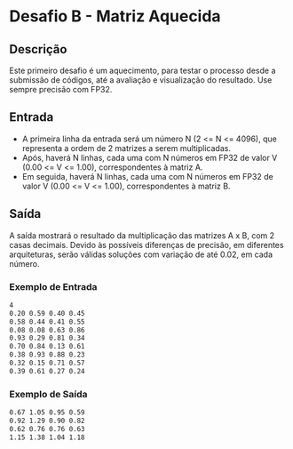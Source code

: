 # Desafio B - Matriz Aquecida

## Descrição

Este primeiro desafio é um aquecimento, para testar o processo desde a submissão de códigos, até a avaliação e visualização do resultado. Use sempre precisão com FP32.

## Entrada

- A primeira linha da entrada será um número N (2 <= N <= 4096), que representa a ordem de 2 matrizes a serem multiplicadas.
- Após, haverá N linhas, cada uma com N números em FP32 de valor V (0.00 <= V <= 1.00), correspondentes à matriz A.
- Em seguida, haverá N linhas, cada uma com N números em FP32 de valor V (0.00 <= V <= 1.00), correspondentes à matriz B.

## Saída

A saída mostrará o resultado da multiplicação das matrizes A x B, com 2 casas decimais. Devido às possíveis diferenças de precisão, em diferentes arquiteturas, serão válidas soluções com variação de até 0.02, em cada número.

### Exemplo de Entrada

```txt
4
0.20 0.59 0.40 0.45
0.58 0.44 0.41 0.55
0.08 0.08 0.63 0.86
0.93 0.29 0.81 0.34
0.70 0.84 0.13 0.61
0.38 0.93 0.88 0.23
0.32 0.15 0.71 0.57
0.39 0.61 0.27 0.24
```

### Exemplo de Saída

```txt
0.67 1.05 0.95 0.59
0.92 1.29 0.90 0.82
0.62 0.76 0.76 0.63
1.15 1.38 1.04 1.18
```
